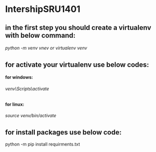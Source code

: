 # IntershipSRU1401

## in the first step you should create a virtualenv with below command:
###### python -m venv vnev or virtualenv venv
## for activate your virtualenv use below codes:
#### for windows:
###### venv\Scripts\activate
#### for linux:
###### source venv/bin/activate

## for install packages use below code:

python -m pip install requirments.txt
